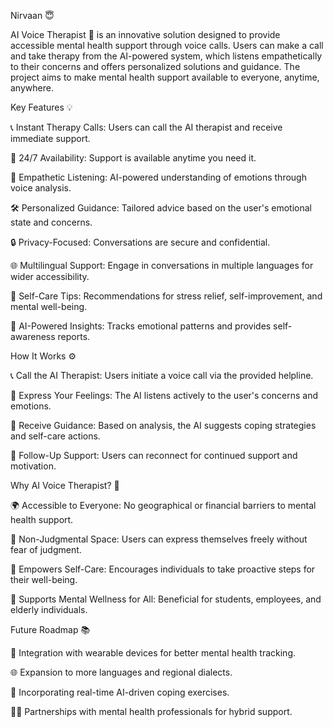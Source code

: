 Nirvaan 😇

AI Voice Therapist 🤖 is an innovative solution designed to provide accessible mental health support through voice calls. Users can make a call and take therapy from the AI-powered system, which listens empathetically to their concerns and offers personalized solutions and guidance. The project aims to make mental health support available to everyone, anytime, anywhere.

Key Features 💡

📞 Instant Therapy Calls: Users can call the AI therapist and receive immediate support.

🌟 24/7 Availability: Support is available anytime you need it.

💛 Empathetic Listening: AI-powered understanding of emotions through voice analysis.

🛠️ Personalized Guidance: Tailored advice based on the user's emotional state and concerns.

🔒 Privacy-Focused: Conversations are secure and confidential.

🌐 Multilingual Support: Engage in conversations in multiple languages for wider accessibility.

🧠 Self-Care Tips: Recommendations for stress relief, self-improvement, and mental well-being.

🔬 AI-Powered Insights: Tracks emotional patterns and provides self-awareness reports.

How It Works ⚙️

📞 Call the AI Therapist: Users initiate a voice call via the provided helpline.

🤔 Express Your Feelings: The AI listens actively to the user's concerns and emotions.

💪 Receive Guidance: Based on analysis, the AI suggests coping strategies and self-care actions.

💪 Follow-Up Support: Users can reconnect for continued support and motivation.

Why AI Voice Therapist? 🎯

🌍 Accessible to Everyone: No geographical or financial barriers to mental health support.

🙏 Non-Judgmental Space: Users can express themselves freely without fear of judgment.

🌿 Empowers Self-Care: Encourages individuals to take proactive steps for their well-being.

👥 Supports Mental Wellness for All: Beneficial for students, employees, and elderly individuals.

Future Roadmap 📚

🧠 Integration with wearable devices for better mental health tracking.

🌐 Expansion to more languages and regional dialects.

🎨 Incorporating real-time AI-driven coping exercises.

👨‍⚕️ Partnerships with mental health professionals for hybrid support.
